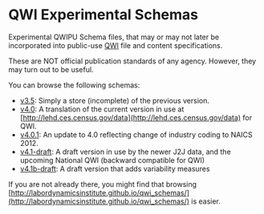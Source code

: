 # QWI Experimental Schemas
Experimental QWIPU Schema files, that may or may not later be incorporated into public-use [QWI](http://lehd.ces.census.gov/data) file and content specifications.

These are NOT official publication standards of any agency. However, they may turn out to be useful.

You can browse the following schemas:

* [v3.5](formats/v3.5): Simply a store (incomplete) of the previous version.
* [v4.0](formats/v4.0/lehd_public_use_schema.html): A translation of the current version in use at [http://lehd.ces.census.gov/data](http://lehd.ces.census.gov/data) for QWI.
* [v4.0.1](formats/v4.0.1/lehd_public_use_schema.html): An update to 4.0 reflecting change of industry coding to NAICS 2012.
* [v4.1-draft](formats/v4.1-draft/lehd_public_use_schema.html): A draft version in use by the newer J2J data, and the upcoming National QWI (backward compatible for QWI)
* [v4.1b-draft](formats/v4.1b-draft/lehd_public_use_schema.html): A draft version that adds variability measures

If you are not already there, you might find that browsing [http://labordynamicsinstitute.github.io/qwi_schemas/](http://labordynamicsinstitute.github.io/qwi_schemas/) is easier.
